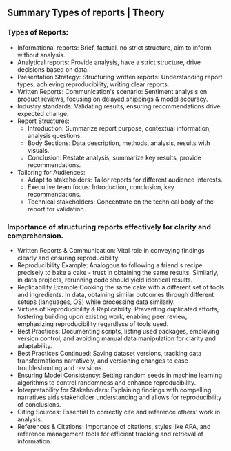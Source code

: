 ## Summary Types of reports | Theory
### Types of Reports:
- Informational reports: Brief, factual, no strict structure, aim to inform without analysis.
- Analytical reports: Provide analysis, have a strict structure, drive decisions based on data.
- Presentation Strategy: Structuring written reports: Understanding report types, achieving reproducibility, writing clear reports.
- Written Reports: Communication's scenario: Sentiment analysis on product reviews, focusing on delayed shippings & model accuracy.
- Industry standards: Validating results, ensuring recommendations drive expected change.
- Report Structures:
  - Introduction: Summarize report purpose, contextual information, analysis questions.
  - Body Sections: Data description, methods, analysis, results with visuals.
  - Conclusion: Restate analysis, summarize key results, provide recommendations.
- Tailoring for Audiences:
     - Adapt to stakeholders: Tailor reports for different audience interests.
     - Executive team focus: Introduction, conclusion, key recommendations.
     - Technical stakeholders: Concentrate on the technical body of the report for validation.

### Importance of structuring reports effectively for clarity and comprehension.
- Written Reports & Communication: Vital role in conveying findings clearly and ensuring reproducibility.
- Reproducibility Example: Analogous to following a friend's recipe precisely to bake a cake - trust in obtaining the same results. Similarly, in data projects, rerunning code should yield identical results.
- Replicability Example:Cooking the same cake with a different set of tools and ingredients. In data, obtaining similar outcomes through different setups (languages, OS) while processing data similarly.
- Virtues of Reproducibility & Replicability: Preventing duplicated efforts, fostering building upon existing work, enabling peer review, emphasizing reproducibility regardless of tools used.
- Best Practices: Documenting scripts, listing used packages, employing version control, and avoiding manual data manipulation for clarity and adaptability.
- Best Practices Continued: Saving dataset versions, tracking data transformations narratively, and versioning changes to ease troubleshooting and revisions.
- Ensuring Model Consistency: Setting random seeds in machine learning algorithms to control randomness and enhance reproducibility.
- Interpretability for Stakeholders: Explaining findings with compelling narratives aids stakeholder understanding and allows for reproducibility of conclusions.
- Citing Sources: Essential to correctly cite and reference others' work in analysis.
- References & Citations: Importance of citations, styles like APA, and reference management tools for efficient tracking and retrieval of information.
